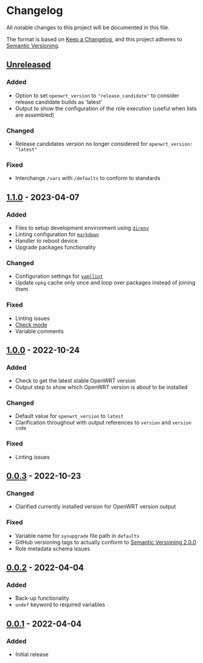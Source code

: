 # Changelog

All notable changes to this project will be documented in this file.

The format is based on [Keep a Changelog](https://keepachangelog.com/en/1.0.0/),
and this project adheres to [Semantic Versioning](https://semver.org/spec/v2.0.0.html).

## [Unreleased]

### Added

- Option to set `openwrt_version` to `"release_candidate"` to consider release candidate builds as 'latest'
- Output to show the configuration of the role execution (useful when lists are assembled)

### Changed

- Release candidates version no longer considered for `openwrt_version: "latest"`

### Fixed

- Interchange `/vars` with `/defaults` to conform to standards

## [1.1.0] - 2023-04-07

### Added

- Files to setup development environment using [`direnv`](https://direnv.net)
- Linting configuration for [`markdown`](https://en.wikipedia.org/wiki/Markdown)
- Handler to reboot device
- Upgrade packages functionality

### Changed

- Configuration settings for [`yamllint`](https://yamllint.readthedocs.io/en/stable/)
- Update `opkg` cache only once and loop over packages instead of joining them

### Fixed

- Linting issues
- [Check mode](https://docs.ansible.com/ansible/latest/playbook_guide/playbooks_checkmode.html#using-check-mode)
- Variable comments

## [1.0.0] - 2022-10-24

### Added

- Check to get the latest stable OpenWRT version
- Output step to show which OpenWRT version is about to be installed

### Changed

- Default value for `openwrt_version` to `latest`
- Clarification throughout with output references to `version` and `version code`

### Fixed

- Linting issues

## [0.0.3] - 2022-10-23

### Changed

- Clarified currently installed version for OpenWRT version output

### Fixed

- Variable name for `sysupgrade` file path in `defaults`
- GitHub versioning tags to actually conform to [Semantic Versioning 2.0.0](https://semver.org/spec/v2.0.0.html)
- Role metadata schema issues

## [0.0.2] - 2022-04-04

### Added

- Back-up functionality
- `undef` keyword to required variables

## [0.0.1] - 2022-04-04

### Added

- Initial release

[Unreleased]: https://github.com/jorneilander/ansible-role-openwrt/compare/1.1.0...HEAD
[1.1.0]: https://github.com/jorneilander/ansible-role-openwrt/compare/1.0.0...1.1.0
[1.0.0]: https://github.com/jorneilander/ansible-role-openwrt/compare/0.0.3...1.0.0
[0.0.3]: https://github.com/jorneilander/ansible-role-openwrt/compare/0.0.2...0.0.3
[0.0.2]: https://github.com/jorneilander/ansible-role-openwrt/compare/0.0.1...0.0.2
[0.0.1]: https://github.com/jorneilander/ansible-role-openwrt/releases/tag/0.0.1

